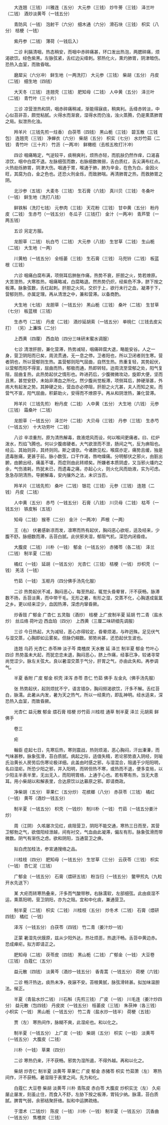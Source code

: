 <!-- { "loadSidebar": true } -->
　　大连翘（三钱） 川雅连（五分） 大元参（三钱） 炒牛蒡（三钱） 泽兰叶（二钱） 酒炒淡黄芩（一钱五分）

　　青防风（一钱） 泡射干（六分） 细木通（六分） 滑石块（三钱） 枳实（八分） 桔梗（一钱）

　　紫丹参（二钱） 薄荷（一钱后入）

　　二诊 利膈清咽，热态稍安，而咽中赤碎痛甚，环口发出热泡，两腮碎痛，烦渴欲饮。经色紫黑。左脉弦紧，舌红边尖绛刺。邪热化火，熏灼肺胃，阴津暗伤。恐热入血室，而致昏喘。

　　磨犀尖（六分冲） 鲜生地（一两洗打） 大元参（三钱） 柴胡（五分） 丹皮（二钱） 细生地（四钱）

　　大天冬（三钱） 连翘壳（三钱） 肥知母（二钱） 人中黄（五分） 泽兰叶（二钱） 青竹叶（三十片）

　　三诊 凉营泄热和阴，咽赤碎痛稍减，渐能得寐痰，稍爽利。舌绛赤转淡，中心似苔非苔，颇觉粘腻。火得水而渐衰，湿得水而仍浊，浊火蒸腾，仍是熏蒸肺胃之局。拟泄热化浊。

　　羚羊片（三钱先煎一炷香） 白茯苓（四钱） 黑山栀（三钱） 碧玉散（三钱包） 连翘壳（三钱） 净蝉衣（六分） 柴胡（五分） 枳实（七分） 水炒竹茹（二钱） 青竹叶（三十片） 竹沥（一两冲） 鲜橄榄（去核五枚打汁冲）

　　四诊 咽痛略定，气逆较平，痰稍爽利，烦热亦轻，而肌肤仍然作痒，口渴喜凉饮，咽中白腐不退。左脉细弦而数，右脉细数微弱，舌白质红，舌尖满布红点。火热劫烁肺胃，阴津大伤。咽通于胃，喉通于肺，肺为辛金，在色为白，金因火旺，其腐为白，金之色也。还恐火刑金烁，而致肺喘。再清肺胃之热，而救肺胃之阴。

　　北沙参（五钱） 大麦冬（三钱） 生石膏（六钱） 真川贝（三钱） 冬桑叶（一钱） 鲜生地（洗打八钱）

　　鲜铁斛（洗打七钱） 元参肉（三钱） 天花粉（三钱） 甘中黄（五分） 粉丹皮（二钱） 生赤芍（一钱五分） 冬瓜子（三钱打） 金汁（一两冲） 青芦管（一两五钱）

　　五诊 另定方服。

　　龙胆草（二钱） 杭白芍（二钱） 大元参（八钱） 生甘草（二钱） 生山栀（二钱） 大生地（一两）

　　川黄柏（一钱五分） 全栝蒌（三钱） 生石膏（三钱） 马兜铃（二钱） 板蓝根（三钱）

　　六诊 咽痛白腐布满，项侧耳后肿胀作痛，热势不衰，肝胆之火，势若燎原。大苦泄热，大寒胜热，咽痛略减，白腐略退。然热势仍炽，经紫色不净，脐下按之板滞。脉象弦数，舌红起刺。肝胆之火风，交炽于上，欲行未行之血，凝滞于下，营郁则热，亦属定理。再从清泄之中，兼和营滞。以备商酌。

　　大生地（七钱） 龙胆草（一钱五分） 黑山栀（三钱） 桑叶（二钱） 生甘草（七分） 板蓝根（三钱）

　　生赤芍（二钱） 丹皮（二钱） 酒炒延胡索（一钱五分） 单桃仁（三钱去皮尖打） （另）上濂珠（二分）

　　上西黄（四厘） 西血珀（四分三味研末蜜水调服）

　　七诊 清泄肝胆，兼化营滞，热势减轻，咽痛碎腐大退，略能安谷。人之一身，营卫阴阳而已矣，周流贯通，无一息之停。卫者阳也，所以卫闭者则生寒。营者阴也，所以营郁则生热。盖营郁则阳气屈曲，自然生热。热重复轻，其势起伏，以营郁而阳不得宣，屈曲而热，郁极而通，热即转轻。迨周流至营郁之处，阳气复阻，屈曲复热，此热势起伏之情形也。昨进药后，少腹微微攻动，旋即大便，坚而且黑，甚觉安舒，未始非滞血之所化。然少腹尚觉板滞，项侧耳后，肿硬渐甚，外疡大有起发之势。其肿硬之处，营血亦必停阻，肝胆之火亢甚，夫人而知之矣。而营气不宣，阳气屈曲，积薪助火，安得而不燎原乎。再从和阴泄热，兼化营滞。

　　羚羊片（三钱先煎） 粉丹皮（二钱） 人中黄（五分） 大生地（六钱） 元参（三钱） 霜桑叶（二钱）

　　龙胆草（一钱五分） 泽兰叶（二钱） 大贝母（三钱） 丹参（三钱） 生赤芍（一钱五分） 十大功劳叶（二钱）

　　八诊 辛凉重剂，原为清热解毒，救液熄风而设，何以喉间更痛者。曰、红炉泼水，烈焰飞腾也。何以少腹痞硬者。大气欲泄而不泄，肠间之气，反为痹阻也。经云、其始则异，其终则同。斯之谓欤。今诸款见松，喉腐亦定，痛势且缓，独是遗毒胀痛，更甚于前。脉小数弦，口干作渴，唇吻燥痛。分明郁伏之邪火，由脏出腑，由腑出经，痛虽不堪，而症则由此转顺矣。所嫌者本质阴虚，又当邪火燔灼之余，气伤液耗，热犹未已，而遗毒之痛，亦起心火，则火化风而劫液，实为可虑。急急存阴清热，导腑解毒，安内攘外之法，未识当否。

　　羚羊片（三钱先煎） 桑叶（二钱） 银花（三钱） 元参（三钱） 连翘（二钱） 丹皮（二钱）

　　人中黄（五分） 赤芍（一钱五分） 石膏（八钱） 川贝母（二钱） 枯芩（一钱五分） 铁皮斛（五钱）

　　知母（二钱） 猴枣（二分） 金汁（一两冲） 芦根（一两）

　　王（右） 伏暑感新凉而发，凛寒而热有起伏，胸闷恶心欲呕，适及经来，少腹不舒。脉细数而滞，舌苔白腻。此伏邪夹湿，郁阻气机，深恐内闭昏痉。

　　大腹皮（二钱） 川朴（一钱） 郁金（一钱五分） 赤猪苓（各二钱） 泽兰（二钱） 制半夏（二钱）

　　橘红（一钱） 延胡（一钱五分） 光杏仁（三钱） 桔梗（一钱） 炒枳壳（一钱） 羌活（一钱）

　　竹茹（一钱） 玉枢丹（四分佛手汤先化服）

　　二诊 热势起伏不减，胸闷恶心，每至热起，辄觉头昏晕冒，汗不获畅。脉滞数不扬，舌苔淡黄，而中带干毛。无形之暑，有形之湿，交蒸不化，心胸遂成氤氲之乡。更以经来涩少，血因热滞，深虑内窜昏厥。

　　炒香豉 广郁金 广杏仁 五灵脂（酒炒） 桔梗 上广皮制半夏 延胡 竹二青（盐水炒） 丝瓜络 荷叶边 西血珀（四分） 上西黄（三厘二味研细先调服）

　　三诊 今日热起，大为减轻，恶心亦得较定，昏晕烦渴，与昨迥殊。足见伏气与湿交蒸，心胸即如云雾矣。但脉仍糊数。邪势尚甚，还恐起伏生波也。

　　连翘 乌药 光杏仁 赤苓神 淡子芩 南楂炭 天水散 延 泽兰 制半夏 郁金 竹叶心四诊 热势虽未大起，而犹恋恋未退，胸闷恶心，脐上作痛，经事已净，较诸寻常尚觉涩少。脉左关弦大。良以暑湿交蒸于气分，肝胃之气，亦由此失和。再参调气。

　　半夏 香附 广皮 郁金 枳壳 泽泻 赤苓 杏仁 竹茹 佛手 左金丸（佛手汤先服）

　　张 热势起伏，起则烦扰不宁，语言错杂，胸闷频渴欲饮，汗多不解。舌红苔白，脉濡。此暑从内发，暑为天之热气，所以一经熏灼，即乱神明。经水适来，深恐热入血室，而致昏厥。

　　光杏仁 益元散 郁金 煨石膏 桔梗 炒竹茹 川桂枝 通草 制半夏 泽兰 元胡索 鲜佛手

　　卷三

　　疟

　　翰臣 症起七日，先寒后热，寒则震战，热则烦渴，恶心胸闷，汗出溱溱，而气味甚秽。脉象弦滑，苔白质腻。病起之际，适值失精，若论邪势直入阴经，则喻氏治黄长人房劳后伤寒论极详细。此盖由时感之邪，与湿混合，阻遏于少阳阳明，名曰湿疟。所恐少阳之邪，并入阳明，而转但热不寒，或热而不退，便多变局，以少阳主半表半里，无出无入，而阳明胃络，上通于心也。若有寒有热，当无大患耳。用小柴胡以和解表里，合达原饮以达募原之邪。即请商政。

　　净柴胡（五分） 草果仁（五分炒） 花槟榔（八分） 赤茯苓（三钱） 橘红（一钱） 黄芩（酒炒一钱五分）

　　制半夏（一钱五分） 枳壳（一钱炒） 制川朴（一钱） 竹茹（一钱五分姜汁炒）

　　周（江阴） 久咳屡次见红，痰阻营卫，阴阳不能交通，寒热三日而至，其营卫郁勃之气，欲借阳经泄越，间有衬交，气血由此凝滞，偏左有形。脉象弦滑而带微数。阴气有渐伤之虑。欲和阴阳，当通营卫之痹。

　　拟白虎加桂法，参宣通搜络之品。

　　川桂枝（四分） 肥知母（一钱五分） 生甘草（三分） 云茯苓（三钱） 枳实（一钱） 杏仁泥（三钱）

　　广郁金（一钱五分） 石膏（煨研五钱） 粉当归（一钱五分） 鳖甲煎丸（九粒开水先送下）

　　某 大疟而转寒热叠来，汗多而气酸带秽。右脉濡软，左部细弦。此由痰湿不运，熏蒸阳明，营卫阴阳，亦为之阻。宜和中化痰，兼通营卫。

　　制半夏（二钱） 枳实（二钱） 川桂枝（五分） 炒冬术（二钱） 石膏（煨研四钱） 橘红（一钱）

　　泽泻（一钱五分） 白茯苓（四钱） 竹二青（姜汁炒一钱）

　　正蒙 暑湿先伏膜原，兹从少阳外达，热壮烦恶，热退汗畅。舌苔中黄边赤。恐成瘅疟。拟方即请正之。

　　肥知母（二钱） 茯苓皮（四钱） 黑山栀（二钱） 广郁金（一钱） 大豆卷（三钱） 白蔻仁（五分）

　　益元散（四钱） 淡黄芩（酒炒一钱五分） 香青蒿（一钱五分） 荷梗（六钱）

　　二诊 畅汗热达，痰热未净，夜寐不安。苔根黄腻，脉弦滑转甚。拟加味温胆法。候正。

　　半夏（青盐水炒二钱） 川石斛（先煎三钱） 广皮（一钱） 川毛连（姜汁炒四分） 益元散（包四钱） 丹皮炭（一钱五分） 栝蒌皮（三钱） 朱茯神（各三钱） 小枳实（一钱） 黑山栀（一钱五分） 竹二青（盐水炒一钱半） 荷梗（五钱）

　　贾（左） 寒热间作，脉糊不爽，此湿疟也。和以化之。

　　制半夏（一钱五分） 上广皮（一钱） 柴胡（五分） 枳实（一钱） 淡黄芩（一钱五分） 大腹皮（二钱）

　　川朴（一钱） 草果（四分）

　　二诊 寒热仍来，汗不获畅。邪势为湿所遏，不得外越。再和以化之。

　　柴胡 炒杏仁 制半夏 淡黄芩 草果仁 广皮 郁金 赤猪苓 枳实 竹茹萧（左） 寒热间作，汗不获畅。暑湿阻于表里之间。先为和化。

　　白蔻仁 大豆卷 柴胡 淡黄芩 川朴 青陈皮 赤白苓 大腹皮 炒枳实沈（左） 久疟屡止屡发，刻虽止住，而食入不舒，左胁下按之板滞，胃钝少纳。脉濡，苔白质腻。脾胃气弱，余邪结聚肝络。拟和中运脾疏络。

　　于潜术（二钱炒） 陈皮（一钱） 川朴（一钱） 制半夏（一钱五分） 沉香曲（一钱五分） 焦楂炭（三钱）

